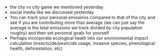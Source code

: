 * the city vs city game we mentioned yesterday
* social media like we discussed yesterday
* You can track your personal emissions compared to that of the city and see if you are contributing more than average (we can just say the average is the total emissions we track divided by city population roughly) and then set personal goals for yourself
* Perhaps incorporate ecological heath into our environmental impact calculation (insecticide/pesticide usage, invasive species, phenological health, deforestation, etc) 
